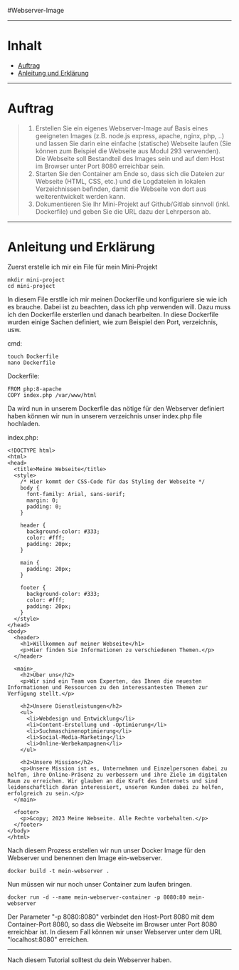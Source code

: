 #Webserver-Image

---

# Inhalt
- [Auftrag](#auftrag)
- [Anleitung und Erklärung](#anleitung-und-erklaerung)

---
# Auftrag

>1. Erstellen Sie ein eigenes Webserver-Image auf Basis eines geeigneten Images (z.B. node.js express, apache, nginx, php, ..) und lassen Sie darin eine einfache (statische) Webseite laufen (Sie können zum Beispiel die Webseite aus Modul 293 verwenden).
>    Die Webseite soll Bestandteil des Images sein und auf dem Host im Browser unter Port 8080 erreichbar sein.
>3. Starten Sie den Container am Ende so, dass sich die Dateien zur Webseite (HTML, CSS, etc.) und die Logdateien in lokalen Verzeichnissen befinden, damit die Webseite von dort aus weiterentwickelt werden kann.
>4. Dokumentieren Sie Ihr Mini-Projekt auf Github/Gitlab sinnvoll (inkl. Dockerfile) und geben Sie die URL dazu der Lehrperson ab.

---
# Anleitung  und Erklärung

Zuerst erstelle ich mir ein File für mein Mini-Projekt
````
mkdir mini-project
cd mini-project
````

In diesem File erstlle ich mir meinen Dockerfile und konfiguriere sie wie ich es brauche. Dabei ist zu beachten, dass ich php verwenden will. Dazu muss ich den Dockerfile ersterllen und danach bearbeiten.  In diese Dockerfile wurden einige Sachen definiert, wie zum Beispiel den Port, verzeichnis, usw.

cmd:

````
touch Dockerfile
nano Dockerfile
````

Dockerfile:

````
FROM php:8-apache
COPY index.php /var/www/html
````

Da wird nun in unserem Dockerfile das nötige für den Webserver definiert haben können wir nun in unserem verzeichnis unser index.php file hochladen.

index.php:

````
<!DOCTYPE html>
<html>
<head>
  <title>Meine Webseite</title>
  <style>
    /* Hier kommt der CSS-Code für das Styling der Webseite */
    body {
      font-family: Arial, sans-serif;
      margin: 0;
      padding: 0;
    }

    header {
      background-color: #333;
      color: #fff;
      padding: 20px;
    }

    main {
      padding: 20px;
    }

    footer {
      background-color: #333;
      color: #fff;
      padding: 20px;
    }
  </style>
</head>
<body>
  <header>
    <h1>Willkommen auf meiner Webseite</h1>
    <p>Hier finden Sie Informationen zu verschiedenen Themen.</p>
  </header>

  <main>
    <h2>Über uns</h2>
    <p>Wir sind ein Team von Experten, das Ihnen die neuesten Informationen und Ressourcen zu den interessantesten Themen zur Verfügung stellt.</p>

    <h2>Unsere Dienstleistungen</h2>
    <ul>
      <li>Webdesign und Entwicklung</li>
      <li>Content-Erstellung und -Optimierung</li>
      <li>Suchmaschinenoptimierung</li>
      <li>Social-Media-Marketing</li>
      <li>Online-Werbekampagnen</li>
    </ul>

    <h2>Unsere Mission</h2>
    <p>Unsere Mission ist es, Unternehmen und Einzelpersonen dabei zu helfen, ihre Online-Präsenz zu verbessern und ihre Ziele im digitalen Raum zu erreichen. Wir glauben an die Kraft des Internets und sind leidenschaftlich daran interessiert, unseren Kunden dabei zu helfen, erfolgreich zu sein.</p>
  </main>

  <footer>
    <p>&copy; 2023 Meine Webseite. Alle Rechte vorbehalten.</p>
  </footer>
</body>
</html>

````

Nach diesem Prozess erstellen wir nun unser Docker Image für den Webserver und benennen den Image ein-webserver.

````
docker build -t mein-webserver .
````

Nun müssen wir nur noch unser Container zum laufen bringen. 

````
docker run -d --name mein-webserver-container -p 8080:80 mein-webserver
````

Der Parameter "-p 8080:8080" verbindet den Host-Port 8080 mit dem Container-Port 8080, so dass die Webseite im Browser unter Port 8080 erreichbar ist. In diesem Fall können wir unser Webserver unter dem URL "localhost:8080" erreichen.

---

Nach diesem Tutorial solltest du dein Webserver haben.
